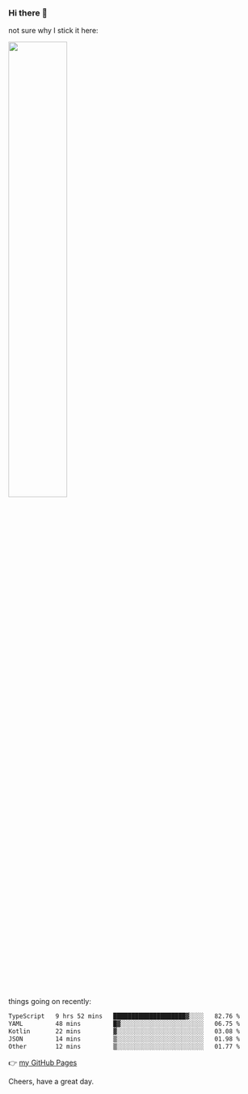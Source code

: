 ### Hi there 👋

not sure why I stick it here:

[<img width="48%" src="https://github-readme-stats.vercel.app/api?username=ykzhukian&show_icons=true&theme=dracula">](https://github.com/anuraghazra/github-readme-stats)


things going on recently:

<!--START_SECTION:waka-->

```txt
TypeScript   9 hrs 52 mins   ████████████████████▓░░░░   82.76 %
YAML         48 mins         █▓░░░░░░░░░░░░░░░░░░░░░░░   06.75 %
Kotlin       22 mins         ▓░░░░░░░░░░░░░░░░░░░░░░░░   03.08 %
JSON         14 mins         ▒░░░░░░░░░░░░░░░░░░░░░░░░   01.98 %
Other        12 mins         ▒░░░░░░░░░░░░░░░░░░░░░░░░   01.77 %
```

<!--END_SECTION:waka-->

👉 [my GitHub Pages](https://ykzhukian.github.io)

Cheers, have a great day.

